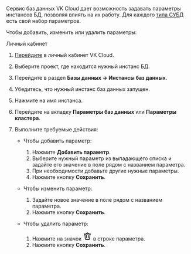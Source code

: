 Сервис баз данных VK Cloud дает возможность задавать параметры инстансов БД, позволяя влиять на их работу. Для каждого [типа СУБД](../../types) есть свой набор параметров.

Чтобы добавить, изменить или удалить параметры:

<tabs>
<tablist>
<tab>Личный кабинет</tab>
</tablist>
<tabpanel>

1. [Перейдите](https://mcs.mail.ru/app/) в личный кабинет VK Cloud.
1. Выберите проект, где находится нужный инстанс БД.
1. Перейдите в раздел **Базы данных → Инстансы баз данных**.
1. Убедитесь, что нужный инстанс баз данных запущен.
1. Нажмите на имя инстанса.
1. Перейдите на вкладку **Параметры баз данных** или **Параметры кластера**.
1. Выполните требуемые действия:

   - Чтобы добавить параметр:

     1. Нажмите **Добавить параметр**.
     1. Выберите нужный параметр из выпадающего списка и задайте его значение в поле рядом с названием параметра.
     1. При необходимости добавьте другие нужные параметры.
     1. Нажмите кнопку **Сохранить**.

   - Чтобы изменить параметр:
  
     1. Задайте новое значение в поле рядом с названием параметра.
     1. Нажмите кнопку **Сохранить**.

   - Чтобы удалить параметр:

     1. Нажмите на значок ![Корзина](./assets/trash-icon.svg "inline") в строке параметра.
     1. Нажмите кнопку **Сохранить**.

</tabpanel>
</tabs>
